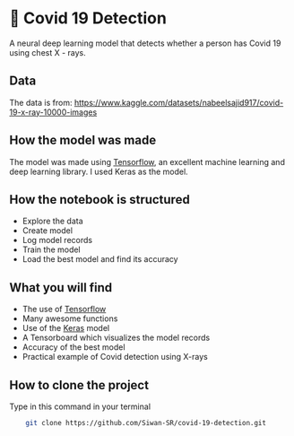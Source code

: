 # 🦠 Covid 19 Detection 

A neural deep learning model that detects whether a person has Covid 19 using chest X - rays.

## Data

The data is from: https://www.kaggle.com/datasets/nabeelsajid917/covid-19-x-ray-10000-images

## How the model was made

The model was made using [Tensorflow](https://www.tensorflow.org/), an excellent machine learning and deep learning library. I used Keras as the model.

## How the notebook is structured

* Explore the data
* Create model
* Log model records
* Train the model
* Load the best model and find its accuracy

## What you will find

* The use of [Tensorflow](https://www.tensorflow.org/)
* Many awesome functions
* Use of the [Keras](https://www.tensorflow.org/api_docs/python/tf/keras/) model
* A Tensorboard which visualizes the model records
* Accuracy of the best model
* Practical example of Covid detection using X-rays  

## How to clone the project

Type in this command in your terminal

```bash
    git clone https://github.com/Siwan-SR/covid-19-detection.git
```
